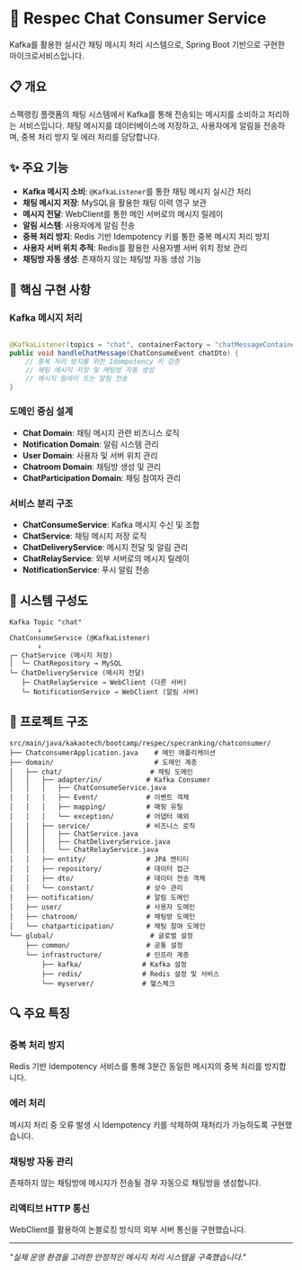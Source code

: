 # 💬 Respec Chat Consumer Service

Kafka를 활용한 실시간 채팅 메시지 처리 시스템으로, Spring Boot 기반으로 구현한 마이크로서비스입니다.

## 📋 개요

스펙랭킹 플랫폼의 채팅 시스템에서 Kafka를 통해 전송되는 메시지를 소비하고 처리하는 서비스입니다. 채팅 메시지를 데이터베이스에 저장하고, 사용자에게 알림을 전송하며, 중복 처리 방지 및 에러 처리를 담당합니다.

## ✨ 주요 기능

- **Kafka 메시지 소비**: `@KafkaListener`를 통한 채팅 메시지 실시간 처리
- **채팅 메시지 저장**: MySQL을 활용한 채팅 이력 영구 보관
- **메시지 전달**: WebClient를 통한 메인 서버로의 메시지 릴레이
- **알림 시스템**: 사용자에게 알림 전송
- **중복 처리 방지**: Redis 기반 Idempotency 키를 통한 중복 메시지 처리 방지
- **사용자 서버 위치 추적**: Redis를 활용한 사용자별 서버 위치 정보 관리
- **채팅방 자동 생성**: 존재하지 않는 채팅방 자동 생성 기능

## 🎯 핵심 구현 사항

### Kafka 메시지 처리

```java

@KafkaListener(topics = "chat", containerFactory = "chatMessageContainerFactory")
public void handleChatMessage(ChatConsumeEvent chatDto) {
    // 중복 처리 방지를 위한 Idempotency 키 검증
    // 채팅 메시지 저장 및 채팅방 자동 생성
    // 메시지 릴레이 또는 알림 전송
}
```

### 도메인 중심 설계

- **Chat Domain**: 채팅 메시지 관련 비즈니스 로직
- **Notification Domain**: 알림 시스템 관리
- **User Domain**: 사용자 및 서버 위치 관리
- **Chatroom Domain**: 채팅방 생성 및 관리
- **ChatParticipation Domain**: 채팅 참여자 관리

### 서비스 분리 구조

- **ChatConsumeService**: Kafka 메시지 수신 및 조합
- **ChatService**: 채팅 메시지 저장 로직
- **ChatDeliveryService**: 메시지 전달 및 알림 관리
- **ChatRelayService**: 외부 서버로의 메시지 릴레이
- **NotificationService**: 푸시 알림 전송

## 🧩 시스템 구성도

```
Kafka Topic "chat" 
       ↓
ChatConsumeService (@KafkaListener)
       ↓
┌─ ChatService (메시지 저장)
│  └─ ChatRepository → MySQL
└─ ChatDeliveryService (메시지 전달)
   ├─ ChatRelayService → WebClient (다른 서버)
   └─ NotificationService → WebClient (알림 서버)
```

## 📄 프로젝트 구조

```
src/main/java/kakaotech/bootcamp/respec/specranking/chatconsumer/
├── ChatconsumerApplication.java    # 메인 애플리케이션
├── domain/                         # 도메인 계층
│   ├── chat/                      # 채팅 도메인
│   │   ├── adapter/in/           # Kafka Consumer
│   │   │   ├── ChatConsumeService.java
│   │   │   ├── Event/            # 이벤트 객체
│   │   │   ├── mapping/          # 매핑 유틸
│   │   │   └── exception/        # 어댑터 예외
│   │   ├── service/              # 비즈니스 로직
│   │   │   ├── ChatService.java
│   │   │   ├── ChatDeliveryService.java
│   │   │   └── ChatRelayService.java
│   │   ├── entity/               # JPA 엔티티
│   │   ├── repository/           # 데이터 접근
│   │   ├── dto/                  # 데이터 전송 객체
│   │   └── constant/             # 상수 관리
│   ├── notification/             # 알림 도메인
│   ├── user/                     # 사용자 도메인
│   ├── chatroom/                 # 채팅방 도메인
│   └── chatparticipation/        # 채팅 참여 도메인
└── global/                        # 글로벌 설정
    ├── common/                   # 공통 설정
    └── infrastructure/           # 인프라 계층
        ├── kafka/               # Kafka 설정
        ├── redis/               # Redis 설정 및 서비스
        └── myserver/            # 헬스체크
```

## 🔍 주요 특징

### 중복 처리 방지

Redis 기반 Idempotency 서비스를 통해 3분간 동일한 메시지의 중복 처리를 방지합니다.

### 에러 처리

메시지 처리 중 오류 발생 시 Idempotency 키를 삭제하여 재처리가 가능하도록 구현했습니다.

### 채팅방 자동 관리

존재하지 않는 채팅방에 메시지가 전송될 경우 자동으로 채팅방을 생성합니다.

### 리액티브 HTTP 통신

WebClient를 활용하여 논블로킹 방식의 외부 서버 통신을 구현했습니다.

---

*"실제 운영 환경을 고려한 안정적인 메시지 처리 시스템을 구축했습니다."*

